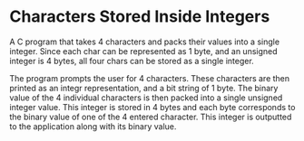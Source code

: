 # Characters Stored Inside Integers
A C program that takes 4 characters and packs their values into a single integer. Since each char can be represented as 1 byte, and an unsigned integer is 4 bytes, all four chars can be stored as a single integer.

The program prompts the user for 4 characters. These characters are then printed
   as an integr representation, and a bit string of 1 byte. The binary value of the 4 individual characters
   is then packed into a single unsigned integer value. This integer is stored in 4 bytes and each 
   byte corresponds to the binary value of one of the 4 entered character.
   This integer is outputted to the application along with its binary value.
